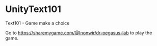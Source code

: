 # UnityText101
Text101 - Game make a choice

Go to https://sharemygame.com/@Inonwir/dr-pegasus-lab to play the game.

